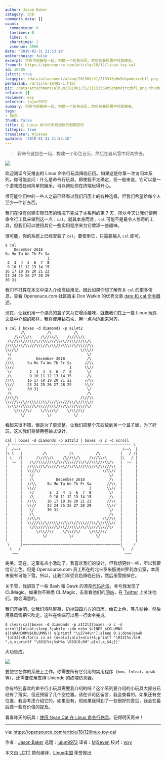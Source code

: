 ```yaml
---
author: Jason Baker
category: 分享
comments_data: []
count:
  commentnum: 0
  favtimes: 0
  likes: 0
  sharetimes: 2
  viewnum: 3556
date: '2019-01-31 21:53:10'
editorchoice: false
excerpt: 将命令链接在一起，构建一个彩色日历，然后在暴风雪中将其拂去。
fromurl: https://opensource.com/article/18/12/linux-toy-cal
id: 10495
islctt: true
largepic: /data/attachment/album/201901/31/215315p9m5ohpmdzrczbf1.png
permalink: /article-10495-1.html
pic: /data/attachment/album/201901/31/215315p9m5ohpmdzrczbf1.png.thumb.jpg
related: []
reviewer: wxy
selector: lujun9972
summary: 将命令链接在一起，构建一个彩色日历，然后在暴风雪中将其拂去。
tags:
- 日历
thumb: false
title: 在 Linux 命令行中规划你的假期日历
titlepic: true
translator: MjSeven
updated: '2019-01-31 21:53:10'
---
```



> 
> 将命令链接在一起，构建一个彩色日历，然后在暴风雪中将其拂去。
> 
> 
> 


![](/data/attachment/album/201901/31/215315p9m5ohpmdzrczbf1.png)


欢迎阅读今天推出的 Linux 命令行玩具降临日历。如果这是你第一次访问本系列，你可能会问：什么是命令行玩具。即使我不太确定，但一般来说，它可以是一个游戏或任何简单的娱乐，可以帮助你在终端玩得开心。


很可能你们中的一些人之前已经看过我们日历上的各种选择，但我们希望给每个人至少一件新东西。


我们在没有创建实际日历的情况下完成了本系列的第 7 天，所以今天让我们使用命令行工具来做到这一点：`cal`。就其本身而言，`cal` 可能不是最令人惊奇的工具，但我们可以使用其它一些实用程序来为它增添一些趣味。


很可能，你的系统上已经安装了 `cal`。要使用它，只需要输入 `cal` 即可。



```
$ cal
    December 2018  
Su Mo Tu We Th Fr Sa
                   1
 2  3  4  5  6  7  8
 9 10 11 12 13 14 15
16 17 18 19 20 21 22
23 24 25 26 27 28 29
30 31          
```

我们不打算在本文中深入介绍高级用法，因此如果你想了解有关 `cal` 的更多信息，查看 Opensouce.com 社区版主 Don Watkin 的优秀文章 [date 和 cal 命令概述](https://opensource.com/article/16/12/using-calendar-function-linux)。


现在，让我们用一个漂亮的盒子来为它增添趣味，就像我们在上一篇 Linux 玩具文章中介绍的那样。我将使用钻石块，用一点内边距来对齐。



```
$ cal | boxes -d diamonds -p a1l4t2 
       /\          /\          /\
    /\//\\/\    /\//\\/\    /\//\\/\
 /\//\\\///\\/\//\\\///\\/\//\\\///\\/\
//\\\//\/\\///\\\//\/\\///\\\//\/\\///\\
\\//\/                            \/\\//
 \/                                  \/
 /\           December 2018          /\
//\\      Su Mo Tu We Th Fr Sa      //\\
\\//                         1      \\//
 \/        2  3  4  5  6  7  8       \/
 /\        9 10 11 12 13 14 15       /\
//\\      16 17 18 19 20 21 22      //\\
\\//      23 24 25 26 27 28 29      \\//
 \/       30 31                      \/
 /\                                  /\
//\\/\                            /\//\\
\\///\\/\//\\\///\\/\//\\\///\\/\//\\\//
 \/\\///\\\//\/\\///\\\//\/\\///\\\//\/
    \/\\//\/    \/\\//\/    \/\\//\/
       \/          \/          \/
```

看起来很不错，但是为了更规整，让我们把整个东西放到另一个盒子里，为了好玩，这次我们将使用卷轴式设计。



```
cal | boxes -d diamonds -p a1t2l3 | boxes -a c -d scroll        
 / ~~~~~~~~~~~~~~~~~~~~~~~~~~~~~~~~~~~~~~~~~~~~~~~~~~~~~~ \
|  /~~\                                              /~~\  |
|\ \   |         /\          /\          /\         |   / /|
| \   /|      /\//\\/\    /\//\\/\    /\//\\/\      |\   / |
|  ~~  |   /\//\\\///\\/\//\\\///\\/\//\\\///\\/\   |  ~~  |
|      |  //\\\//\/\\///\\\//\/\\///\\\//\/\\///\\  |      |
|      |  \\//\/                            \/\\//  |      |
|      |   \/                                  \/   |      |
|      |   /\          December 2018           /\   |      |
|      |  //\\     Su Mo Tu We Th Fr Sa       //\\  |      |
|      |  \\//                        1       \\//  |      |
|      |   \/       2  3  4  5  6  7  8        \/   |      |
|      |   /\       9 10 11 12 13 14 15        /\   |      |
|      |  //\\     16 17 18 19 20 21 22       //\\  |      |
|      |  \\//     23 24 25 26 27 28 29       \\//  |      |
|      |   \/      30 31                       \/   |      |
|      |   /\                                  /\   |      |
|      |  //\\/\                            /\//\\  |      |
|      |  \\///\\/\//\\\///\\/\//\\\///\\/\//\\\//  |      |
|      |   \/\\///\\\//\/\\///\\\//\/\\///\\\//\/   |      |
|      |      \/\\//\/    \/\\//\/    \/\\//\/      |      |
|      |         \/          \/          \/         |      |
|      |                                            |      |
 \     |~~~~~~~~~~~~~~~~~~~~~~~~~~~~~~~~~~~~~~~~~~~~|     /
  \   /                                              \   /
   ~~~                                                ~~~
```

完美。现在，这事有点小激动了。我喜欢我们的设计，但我想更妙一些，所以我要给它上色。但是 Opensource.com 员工所在的北卡罗来版纳州罗利办公室，本周末很有可能下雪。所以，让我们享受彩色降临日历，然后用雪擦掉它。


关于雪，我抓取了一些 Bash 和 Gawk 的漂亮[代码片段](http://climagic.org/coolstuff/let-it-snow.html)，幸亏我发现了 CLIMagic。如果你不熟悉 CLIMagic，去查看他们的[网站](http://climagic.org/)，在 [Twitter](https://twitter.com/climagic) 上关注他们。你会满意的。


我们开始吧。让我们清除屏幕，扔掉四四方方的日历，给它上色，等几秒钟，然后用暴风雪把它吹走。这些在终端可以用一行命令完成。



```
$ clear;cal|boxes -d diamonds -p a1t2l3|boxes -a c -d scroll|lolcat;sleep 3;while :;do echo $LINES $COLUMNS $(($RANDOM%$COLUMNS)) $(printf "\u2744\n");sleep 0.1;done|gawk '{a[$3]=0;for(x in a) {o=a[x];a[x]=a[x]+1;printf "\033[%s;%sH ",o,x;printf "\033[%s;%sH%s \033[0;0H",a[x],x,$4;}}'
```

大功告成。


![](/data/attachment/album/201901/31/215335x0lh9z90nr9hyr9n.gif)


要使它在你的系统上工作，你需要所有它引用的实用程序（`box`、`lolcat`、`gawk` 等），还需要使用支持 Unicode 的终端仿真器。


你有特别喜欢的命令行小玩具需要我介绍的吗？这个系列要介绍的小玩具大部分已经有了落实，但还预留了几个空位置。请在评论区留言，我会查看的。如果还有空位置，我会考虑介绍它的。如果没有，但如果我得到了一些很好的意见，我会在最后做一些有价值的提及。


看看昨天的玩具：[使用 Nyan Cat 在 Linux 命令行休息](https://opensource.com/article/18/12/linux-toy-nyancat)。记得明天再来！




---


via: <https://opensource.com/article/18/12/linux-toy-cal>


作者：[Jason Baker](https://opensource.com/users/jason-baker) 选题：[lujun9972](https://github.com/lujun9972) 译者：[MjSeven](https://github.com/MjSeven) 校对：[wxy](https://github.com/wxy)


本文由 [LCTT](https://github.com/LCTT/TranslateProject) 原创编译，[Linux中国](https://linux.cn/) 荣誉推出